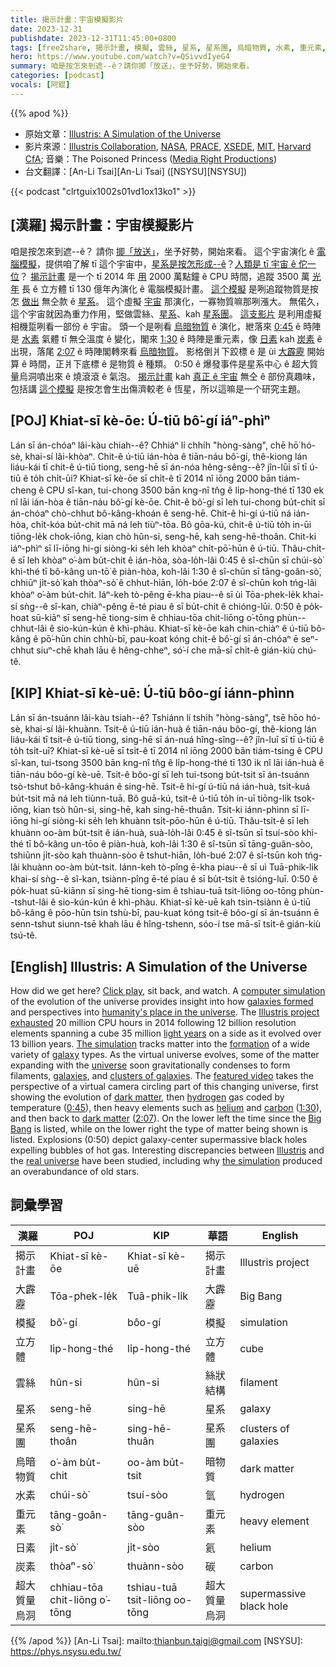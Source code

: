 ```yaml
---
title: 揭示計畫：宇宙模擬影片
date: 2023-12-31
publishdate: 2023-12-31T11:45:00+0800
tags: [free2share, 揭示計畫, 模擬, 雲絲, 星系, 星系團, 烏暗物質, 水素, 重元素, 日素, 炭素, 超大質量烏洞, 大霹靂, 立方體]
hero: https://www.youtube.com/watch?v=QSivvdIyeG4
summary: 咱是按怎來到遮--ê？請你揤「放送」，坐予好勢，開始來看。
categories: [podcast]
vocals: [阿錕]
---
```


{{% apod %}}

- 原始文章：[Illustris: A Simulation of the Universe](https://apod.nasa.gov/apod/)
- 影片來源：[Illustris Collaboration](https://www.illustris-project.org/people/), [NASA](https://www.nasa.gov/), [PRACE](http://www.prace-ri.eu/), [XSEDE](https://www.xsede.org/), [MIT](https://physics.mit.edu/faculty/mark-vogelsberger/), [Harvard CfA](https://www.cfa.harvard.edu/); 音樂：The Poisoned Princess ([Media Right Productions](https://www.mediarightproductions.com/))
- 台文翻譯：[An-Li Tsai][An-Li Tsai] ([NSYSU][NSYSU])

{{< podcast "clrtguix1002s01vd1ox13ko1" >}}

## [漢羅] 揭示計畫：宇宙模擬影片
咱是按怎來到遮--ê？
請你 [揤「放送」][Click play]，坐予好勢，開始來看。
這个宇宙演化 ê [電腦模擬][computer simulation]，提供咱了解 tī 這个宇宙中，[星系是按怎形成--ê][galaxies formed]？[人類是 tī 宇宙 ê 佗一位][humanity's place in the universe]？
[揭示計畫][Illustris project] 是一个 tī 2014 年 [用][exhausted] 2000 萬點鐘 ê CPU 時間，追蹤 3500 萬 [光年][light years] 長 ê 立方體 tī 130 億年內演化 ê 電腦模擬計畫。
[這个模擬][The simulation] 是咧追蹤物質是按怎 [做出][formation] 無仝款 ê [星系][galaxy]。
這个虛擬 [宇宙][universe] 那演化，一寡物質嘛那咧漲大。
無偌久，這个宇宙就因為重力作用，堅做雲絲、[星系][galaxies]、kah [星系團][clusters of galaxies]。
[這支影片][featured video] 是利用虛擬相機踅咧看一部份 ê 宇宙。
頭一个是咧看 [烏暗物質][dark matter 1] ê 演化，紲落來 [0:45][0:45] ê 時陣是 [水素][hydrogen] 氣體 tī 無仝溫度 ê 變化，閣來 [1:30][1:30] ê 時陣是重元素，像 [日素][helium] kah [炭素][carbon] ê 出現，落尾 [2:07][2:07] ê 時陣閣轉來看 [烏暗物質][dark matter 2]。
影格倒爿下跤標 ê 是 ùi [大霹靂][Big Bang] 開始算 ê 時間，正爿下底標 ê 是物質 ê 種類。
0:50 ê 爆發事件是星系中心 ê 超大質量烏洞噴出來 ê 燒滾滾 ê 氣泡。
[揭示計畫][Illustris] kah [真正 ê 宇宙][real universe] 無仝 ê 部份真趣味，包括講 [這个模擬][the simulation] 是按怎會生出傷濟較老 ê 恆星，所以這嘛是一个研究主題。

## [POJ] Khiat-sī kè-ōe: Ú-tiū bô͘-gí iáⁿ-phìⁿ
Lán sī án-chóaⁿ lâi-kàu chiah--ê?
Chhiáⁿ lí chhi̍h "hòng-sàng", chē hō͘ hó-sè, khai-sí lâi-khòaⁿ.
Chit-ê ú-tiū ián-hòa ê tiān-náu bô͘-gí, thê-kiong lán liáu-kái tī chit-ê ú-tiū tiong, seng-hē sī án-nóa hêng-sêng--ê? jîn-lūi sī tī ú-tiū ê to̍h chi̍t-ūi?
Khiat-sī kè-ōe sī chi̍t-ê tī 2014 nî iōng 2000 bān tiám-cheng ê CPU sî-kan, tui-chong 3500 bān kng-nî tn̂g ê li̍p-hong-thé tī 130 ek nî lāi ián-hòa ê tiān-náu bô͘-gí kè-ōe.
Chit-ê bô͘-gí sī leh tui-chong bu̍t-chit sī án-chóaⁿ chò-chhut bô-kâng-khoán ê seng-hē.
Chit-ê hi-gí ú-tiū ná ián-hòa, chi̍t-kóa bu̍t-chit mā ná leh tiùⁿ-tōa.
Bô gōa-kú, chit-ê ú-tiū to̍h in-ūi tiōng-le̍k chok-iōng, kian chò hûn-si, seng-hē, kah seng-hē-thoân.
Chit-ki iáⁿ-phìⁿ sī lī-iōng hi-gí siòng-ki se̍h leh khòaⁿ chi̍t-pō͘-hūn ê ú-tiū.
Thâu-chi̍t-ê sī leh khòaⁿ o͘-àm bu̍t-chit ê ián-hòa, sòa-lo̍h-lâi 0:45 ê sî-chūn sī chúi-sò͘ khì-thé tī bô-kâng un-tō͘ ê piàn-hòa, koh-lâi 1:30 ê sî-chūn sī tāng-goân-sò͘, chhiūⁿ ji̍t-sò͘ kah thòaⁿ-sò͘ ê chhut-hiān, lo̍h-bóe 2:07 ê sî-chūn koh tńg-lâi khòaⁿ o͘-àm bu̍t-chit.
Iáⁿ-keh tò-pêng ē-kha piau--ê sī ùi Tōa-phek-le̍k khai-sí sǹg--ê sî-kan, chiàⁿ-pêng ē-té piau ê sī bu̍t-chit ê chióng-lūi.
0:50 ê po̍k-hoat sū-kiāⁿ sī seng-hē tiong-sim ê chhiau-tōa chit-liōng o͘-tōng phùn--chhut-lâi ê sio-kún-kún ê khì-phàu.
Khiat-sī kè-ōe kah chin-chiàⁿ ê ú-tiū bô-kâng ê pō͘-hūn chin chhù-bī, pau-koat kóng chit-ê bô͘-gí sī án-chóaⁿ ē seⁿ-chhut siuⁿ-chē khah lāu ê hêng-chheⁿ, só͘-í che mā-sī chi̍t-ê gián-kiù chú-tê.

## [KIP] Khiat-sī kè-uē: Ú-tiū bôo-gí iánn-phìnn
Lán sī án-tsuánn lâi-kàu tsiah--ê?
Tshiánn lí tshi̍h "hòng-sàng", tsē hōo hó-sè, khai-sí lâi-khuànn.
Tsit-ê ú-tiū ián-huà ê tiān-náu bôo-gí, thê-kiong lán liáu-kái tī tsit-ê ú-tiū tiong, sing-hē sī án-nuá hîng-sîng--ê? jîn-luī sī tī ú-tiū ê to̍h tsi̍t-uī?
Khiat-sī kè-uē sī tsi̍t-ê tī 2014 nî iōng 2000 bān tiám-tsing ê CPU sî-kan, tui-tsong 3500 bān kng-nî tn̂g ê li̍p-hong-thé tī 130 ik nî lāi ián-huà ê tiān-náu bôo-gí kè-uē.
Tsit-ê bôo-gí sī leh tui-tsong bu̍t-tsit sī án-tsuánn tsò-tshut bô-kâng-khuán ê sing-hē.
Tsit-ê hi-gí ú-tiū ná ián-huà, tsi̍t-kuá bu̍t-tsit mā ná leh tiùnn-tuā.
Bô guā-kú, tsit-ê ú-tiū to̍h in-uī tiōng-li̍k tsok-iōng, kian tsò hûn-si, sing-hē, kah sing-hē-thuân.
Tsit-ki iánn-phìnn sī lī-iōng hi-gí siòng-ki se̍h leh khuànn tsi̍t-pōo-hūn ê ú-tiū.
Thâu-tsi̍t-ê sī leh khuànn oo-àm bu̍t-tsit ê ián-huà, suà-lo̍h-lâi 0:45 ê sî-tsūn sī tsuí-sòo khì-thé tī bô-kâng un-tōo ê piàn-huà, koh-lâi 1:30 ê sî-tsūn sī tāng-guân-sòo, tshiūnn ji̍t-sòo kah thuànn-sòo ê tshut-hiān, lo̍h-bué 2:07 ê sî-tsūn koh tńg-lâi khuànn oo-àm bu̍t-tsit.
Iánn-keh tò-pîng ē-kha piau--ê sī uì Tuā-phik-li̍k khai-sí sǹg--ê sî-kan, tsiànn-pîng ē-té piau ê sī bu̍t-tsit ê tsióng-luī.
0:50 ê po̍k-huat sū-kiānn sī sing-hē tiong-sim ê tshiau-tuā tsit-liōng oo-tōng phùn--tshut-lâi ê sio-kún-kún ê khì-phàu.
Khiat-sī kè-uē kah tsin-tsiànn ê ú-tiū bô-kâng ê pōo-hūn tsin tshù-bī, pau-kuat kóng tsit-ê bôo-gí sī án-tsuánn ē senn-tshut siunn-tsē khah lāu ê hîng-tshenn, sóo-í tse mā-sī tsi̍t-ê gián-kiù tsú-tê.

## [English] Illustris: A Simulation of the Universe
How did we get here?
[Click play][Click play], sit back, and watch.
A [computer simulation][computer simulation] of the evolution of the universe provides insight into how [galaxies formed][galaxies formed] and perspectives into [humanity's place in the universe][humanity's place in the universe].
The [Illustris project][Illustris project] [exhausted][exhausted] 20 million CPU hours in 2014 following 12 billion resolution elements spanning a cube 35 million [light years][light years] on a side as it evolved over 13 billion years.
[The simulation][The simulation] tracks matter into the [formation][formation] of a wide variety of [galaxy][galaxy] types.
As the virtual universe evolves, some of the matter expanding with the [universe][universe] soon gravitationally condenses to form filaments, [galaxies][galaxies], and [clusters of galaxies][clusters of galaxies].
The [featured video][featured video] takes the perspective of a virtual camera circling part of this changing universe, first showing the evolution of [dark matter][dark matter 1], then [hydrogen][hydrogen] gas coded by temperature ([0:45][0:45]), then heavy elements such as [helium][helium] and [carbon][carbon] ([1:30][1:30]), and then back to [dark matter][dark matter 2] ([2:07][2:07]).
On the lower left the time since the [Big Bang][Big Bang] is listed, while on the lower right the type of matter being shown is listed.
Explosions (0:50) depict galaxy-center supermassive black holes expelling bubbles of hot gas.
Interesting discrepancies between [Illustris][Illustris] and the [real universe][real universe] have been studied, including why [the simulation][the simulation] produced an overabundance of old stars.

## 詞彙學習

|漢羅|POJ|KIP|華語|English|
|-|-|-|-|-|
|揭示計畫|Khiat-sī kè-ōe|Khiat-sī kè-uē|揭示計畫|Illustris project|
|大霹靂|Tōa-phek-le̍k|Tuā-phik-li̍k|大霹靂|Big Bang|
|模擬|bô͘-gí|bôo-gí|模擬|simulation|
|立方體|li̍p-hong-thé|li̍p-hong-thé|立方體|cube|
|雲絲|hûn-si|hûn-si|絲狀結構|filament|
|星系|seng-hē|sing-hē|星系|galaxy|
|星系團|seng-hē-thoân|sing-hē-thuân|星系團|clusters of galaxies|
|烏暗物質|o͘-àm bu̍t-chit|oo-àm bu̍t-tsit|暗物質|dark matter|
|水素|chúi-sò͘|tsuí-sòo|氫|hydrogen|
|重元素|tāng-goân-sò͘|tāng-guân-sòo|重元素|heavy element|
|日素|ji̍t-sò͘|ji̍t-sòo|氦|helium|
|炭素|thòaⁿ-sò͘|thuànn-sòo|碳|carbon|
|超大質量烏洞|chhiau-tōa chit-liōng o͘-tōng|tshiau-tuā tsit-liōng oo-tōng|超大質量烏洞|supermassive black hole|

{{% /apod %}}
[An-Li Tsai]: mailto:thianbun.taigi@gmail.com
[NSYSU]: https://phys.nsysu.edu.tw/

[copyright]: https://apod.nasa.gov/apod/fap/lib/about_apod.html#srapply
[License]: https://creativecommons.org/licenses/by/3.0/

[Click play]:https://www.youtube.com/watch?v=QSivvdIyeG4
[computer simulation]:https://www.illustris-project.org/media/
[galaxies formed]:https://en.wikipedia.org/wiki/Galaxy_formation
[humanity's place in the universe]:https://apod.nasa.gov/apod/ap010101.html
[Illustris project]:https://www.youtube.com/watch?v=NjSFR40SY58
[exhausted]:https://i.pinimg.com/474x/0c/ba/94/0cba94c29324b1108fd7b5831742961c.jpg
[light years]:https://chandra.harvard.edu/photo/cosmic_distance.html
[The simulation]:https://ui.adsabs.harvard.edu/abs/2014Natur.509..177V/abstract
[formation]:https://apod.nasa.gov/apod/ap120717.html
[galaxy]:https://science.nasa.gov/astrophysics/focus-areas/what-are-galaxies/
[universe]:https://apod.nasa.gov/apod/ap210802.html
[galaxies]:https://apod.nasa.gov/apod/ap130808.html
[clusters of galaxies]:https://apod.nasa.gov/apod/ap100502.html
[featured video]:https://www.youtube.com/watch?v=A23Ro3kiB1E
[dark matter 1]:https://chandra.harvard.edu/xray_astro/dark_matter/
[hydrogen]:https://periodic.lanl.gov/1.shtml
[0:45]:https://www.youtube.com/watch?v=QSivvdIyeG4&t=0m45s
[helium]:https://periodic.lanl.gov/2.shtml
[carbon]:https://periodic.lanl.gov/6.shtml
[1:30]:https://www.youtube.com/watch?v=QSivvdIyeG4&t=1m30s
[dark matter 2]:https://en.wikipedia.org/wiki/Dark_matter
[2:07]:https://www.youtube.com/watch?v=QSivvdIyeG4&t=2m07s
[Big Bang]:https://en.wikipedia.org/wiki/Big_Bang
[Illustris]:http://www.illustris-project.org/
[real universe]:https://apod.nasa.gov/apod/ap120813.html
[the simulation]:http://arxiv.org/abs/1405.1418
